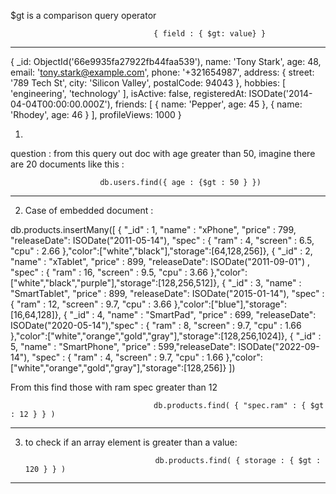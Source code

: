 $gt is a comparison query operator

                                    { field : { $gt: value} }


-------------------------------------------------------------------------------------------------------------------------

 {
    _id: ObjectId('66e9935fa27922fb44faa539'),
    name: 'Tony Stark',
    age: 48,
    email: 'tony.stark@example.com',
    phone: '+321654987',
    address: {
      street: '789 Tech St',
      city: 'Silicon Valley',
      postalCode: 94043
    },
    hobbies: [ 'engineering', 'technology' ],
    isActive: false,
    registeredAt: ISODate('2014-04-04T00:00:00.000Z'),
    friends: [ { name: 'Pepper', age: 45 }, { name: 'Rhodey', age: 46 } ],
    profileViews: 1000
  }

  1)

  question : from this query out doc with age greater than 50, imagine there are 20 documents like this :

                        db.users.find({ age : {$gt : 50 } })

  ------------------------------------------------------------------------------------------------------------------------------

  2) Case of embedded document : 

  db.products.insertMany([
    { "_id" : 1, "name" : "xPhone", "price" : 799, "releaseDate": ISODate("2011-05-14"), "spec" : { "ram" : 4, "screen" : 6.5, "cpu" : 2.66 },"color":["white","black"],"storage":[64,128,256]},
    { "_id" : 2, "name" : "xTablet", "price" : 899, "releaseDate": ISODate("2011-09-01") , "spec" : { "ram" : 16, "screen" : 9.5, "cpu" : 3.66 },"color":["white","black","purple"],"storage":[128,256,512]},
    { "_id" : 3, "name" : "SmartTablet", "price" : 899, "releaseDate": ISODate("2015-01-14"), "spec" : { "ram" : 12, "screen" : 9.7, "cpu" : 3.66 },"color":["blue"],"storage":[16,64,128]},
    { "_id" : 4, "name" : "SmartPad", "price" : 699, "releaseDate": ISODate("2020-05-14"),"spec" : { "ram" : 8, "screen" : 9.7, "cpu" : 1.66 },"color":["white","orange","gold","gray"],"storage":[128,256,1024]},
    { "_id" : 5, "name" : "SmartPhone", "price" : 599,"releaseDate": ISODate("2022-09-14"), "spec" : { "ram" : 4, "screen" : 9.7, "cpu" : 1.66 },"color":["white","orange","gold","gray"],"storage":[128,256]}
 ])

From this find those with ram spec greater than 12

                                    db.products.find( { "spec.ram" : { $gt : 12 } } )

-----------------------------------------------------------------------------------------------------------------------------------

3) to check if an array element is greater than a value:

                                    db.products.find( { storage : { $gt : 120 } } )

-----------------------------------------------------------------------------------------------------------------------------------------                                    

